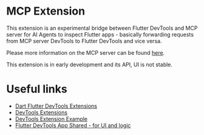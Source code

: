 # MCP Extension

This extension is an experimental bridge between Flutter DevTools and MCP server for AI Agents to inspect Flutter apps - basically forwarding requests from MCP server DevTools to Flutter DevTools and vice versa.

Please more information on the MCP server can be found [here](../../index.md).

This extension is in early development and its API, UI is not stable.

# Useful links

- [Dart Flutter DevTools Extensions](https://medium.com/flutter/dart-flutter-devtools-extensions-c8bc1aaf8e5f)
- [DevTools Extensions](https://pub.dev/packages/devtools_extensions)
- [DevTools Extension Example](https://github.com/flutter/devtools/tree/master/packages/devtools_extensions/example/packages_with_extensions/foo/packages)
- [Flutter DevTools App Shared - for UI and logic](https://pub.dev/packages/devtools_app_shared)
